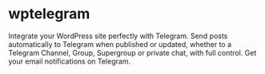 # wptelegram
Integrate your WordPress site perfectly with Telegram. Send posts automatically to Telegram when published or updated, whether to a Telegram Channel, Group, Supergroup or private chat, with full control. Get your email notifications on Telegram.
